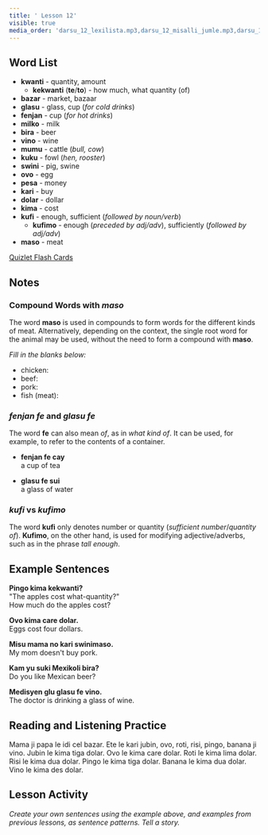 ```yaml
---
title: ' Lesson 12'
visible: true
media_order: 'darsu_12_lexilista.mp3,darsu_12_misalli_jumle.mp3,darsu_12_doxoli_abyasa.mp3'
---
```


## Word List

* **kwanti** - quantity, amount
  * **kekwanti** (**te**/**to**) - how much, what quantity (of) 
* **bazar** - market, bazaar
* **glasu** - glass, cup (_for cold drinks_)
* **fenjan** - cup (_for hot drinks_)
* **milko** - milk
* **bira** - beer
* **vino** - wine
* **mumu** - cattle (_bull, cow_)
* **kuku** - fowl (_hen, rooster_)
* **swini** - pig, swine 
* **ovo** - egg
* **pesa** - money
* **kari** - buy
* **dolar** - dollar
* **kima** - cost
* **kufi** - enough, sufficient (_followed by noun/verb_)
  * **kufimo** - enough (_preceded by adj/adv_), sufficiently (_followed by adj/adv_)
* **maso** - meat

[Quizlet Flash Cards](https://quizlet.com/559524897/globasa-101-lesson-12-flash-cards/)

## Notes
### Compound Words with _maso_

The word **maso** is used in compounds to form words for the different kinds of meat. Alternatively, depending on the context, the single root word for the animal may be used, without the need to form a compound with **maso**. 

_Fill in the blanks below:_
 
* chicken:
* beef:
* pork:
* fish (meat):

### _fenjan fe_ and _glasu fe_

The word **fe** can also mean _of_, as in _what kind of_. It can be used, for example, to refer to the contents of a container. 

* **fenjan fe cay**  
a cup of tea

* **glasu fe sui**  
a glass of water

### _kufi_ vs _kufimo_

The word **kufi** only denotes number or quantity (_sufficient number_/_quantity of_). **Kufimo**, on the other hand, is used for modifying adjective/adverbs, such as in the phrase _tall enough_.

## Example Sentences

**Pingo kima kekwanti?**  
"The apples cost what-quantity?"  
How much do the apples cost?

**Ovo kima care dolar.**  
Eggs cost four dollars.

**Misu mama no kari swinimaso.**  
My mom doesn't buy pork.

**Kam yu suki Mexikoli bira?**  
Do you like Mexican beer?

**Medisyen glu glasu fe vino.**  
The doctor is drinking a glass of wine.

## Reading and Listening Practice

Mama ji papa le idi cel bazar. Ete le kari jubin, ovo, roti, risi, pingo, banana ji vino. Jubin le kima tiga dolar. Ovo le kima care dolar. Roti le kima lima dolar. Risi le kima dua dolar. Pingo le kima tiga dolar. Banana le kima dua dolar. Vino le kima des dolar.   

## Lesson Activity

_Create your own sentences using the example above, and examples from previous lessons, as sentence patterns. Tell a story._
